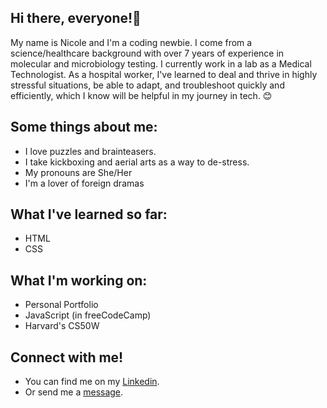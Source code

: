 ## Hi there, everyone!👋

My name is Nicole and I'm a coding newbie. I come from a science/healthcare background with over 7 years of experience in molecular and microbiology testing. I currently work in a lab as a Medical Technologist. As a hospital worker, I've learned to deal and thrive in highly stressful situations, be able to adapt, and troubleshoot quickly and efficiently, which I know will be helpful in my journey in tech. 😊

## Some things about me: 
- I love puzzles and brainteasers.
- I take kickboxing and aerial arts as a way to de-stress.
- My pronouns are She/Her
- I'm a lover of foreign dramas

## What I've learned so far:
- HTML
- CSS

## What I'm working on:
 - Personal Portfolio
 - JavaScript (in freeCodeCamp)
 - Harvard's CS50W

## Connect with me!
 - You can find me on my [Linkedin](https://www.linkedin.com/in/nicole-payne-60615343/).
 - Or send me a [message](mailto:nicole1rock@gmail.com).

<!--
**Npcodes1/Npcodes1** is a ✨ _special_ ✨ repository because its `README.md` (this file) appears on your GitHub profile.

-->
